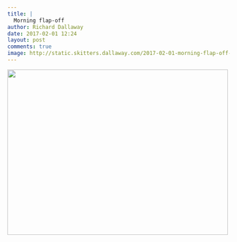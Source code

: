 ```yaml
---
title: |
  Morning flap-off
author: Richard Dallaway
date: 2017-02-01 12:24
layout: post
comments: true
image: http://static.skitters.dallaway.com/2017-02-01-morning-flap-off-thumb-FullSizeRender.jpg
---
```


<div>
        <a href="http://static.skitters.dallaway.com/2017-02-01-morning-flap-off-fullsize-FullSizeRender.jpg">
          <img src="http://static.skitters.dallaway.com/2017-02-01-morning-flap-off-thumb-FullSizeRender.jpg" width="500" height="375"/>
        </a>
      </div>


  
      